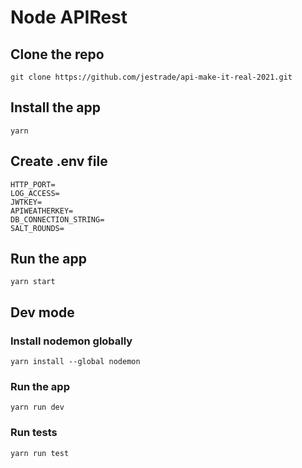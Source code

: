 # Node APIRest

## Clone the repo

```
git clone https://github.com/jestrade/api-make-it-real-2021.git
```

## Install the app

```
yarn
```

## Create .env file

```
HTTP_PORT=
LOG_ACCESS=
JWTKEY=
APIWEATHERKEY=
DB_CONNECTION_STRING=
SALT_ROUNDS=
```

## Run the app

```
yarn start
```

## Dev mode

### Install nodemon globally

```
yarn install --global nodemon
```

### Run the app

```
yarn run dev
```

### Run tests

```
yarn run test
```